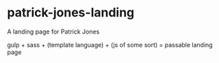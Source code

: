 # patrick-jones-landing
A landing page for Patrick Jones

gulp + sass + (template language) + (js of some sort) = passable landing page
